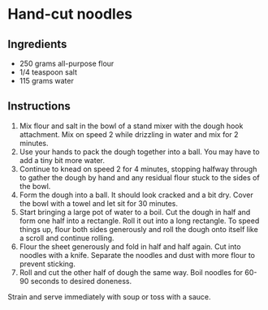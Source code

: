 # Hand-cut noodles

## Ingredients

- 250 grams all-purpose flour
- 1/4 teaspoon salt
- 115 grams water

## Instructions

1. Mix flour and salt in the bowl of a stand mixer with the dough hook attachment. Mix on speed 2 while drizzling in water and mix for 2 minutes.
2. Use your hands to pack the dough together into a ball. You may have to add a tiny bit more water.
3. Continue to knead on speed 2 for 4 minutes, stopping halfway through to gather the dough by hand and any residual flour stuck to the sides of the bowl.
4. Form the dough into a ball. It should look cracked and a bit dry. Cover the bowl with a towel and let sit for 30 minutes.
5. Start bringing a large pot of water to a boil. Cut the dough in half and form one half into a rectangle. Roll it out into a long rectangle. To speed things up, flour both sides generously and roll the dough onto itself like a scroll and continue rolling.
6. Flour the sheet generously and fold in half and half again. Cut into noodles with a knife. Separate the noodles and dust with more flour to prevent sticking.
7. Roll and cut the other half of dough the same way. Boil noodles for 60-90 seconds to desired doneness.

Strain and serve immediately with soup or toss with a sauce.
